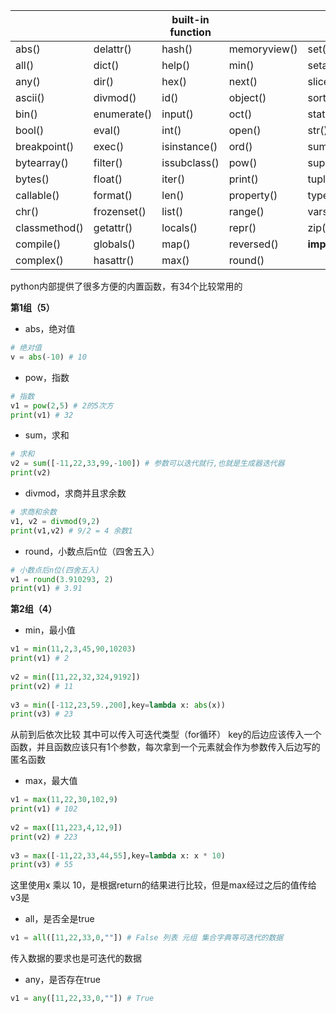 |   |   |built-in function|   |   |
|---|---|---|---|---|
|abs()|delattr()|hash()|memoryview()|set()|
|all()|dict()|help()|min()|setattr()|
|any()|dir()|hex()|next()|slice()|
|ascii()|divmod()|id()|object()|sorted()|
|bin()|enumerate()|input()|oct()|staticmethod()|
|bool()|eval()|int()|open()|str()|
|breakpoint()|exec()|isinstance()|ord()|sum()|
|bytearray()|filter()|issubclass()|pow()|super()|
|bytes()|float()|iter()|print()|tuple()|
|callable()|format()|len()|property()|type()|
|chr()|frozenset()|list()|range()|vars()|
|classmethod()|getattr()|locals()|repr()|zip()|
|compile()|globals()|map()|reversed()|__import__()|
|complex()|hasattr()|max()|round()||


python内部提供了很多方便的内置函数，有34个比较常用的


**第1组（5）**
- abs，绝对值
```python
# 绝对值  
v = abs(-10) # 10
```

- pow，指数
```python
# 指数  
v1 = pow(2,5) # 2的5次方  
print(v1) # 32
```

- sum，求和
```python
# 求和  
v2 = sum([-11,22,33,99,-100]) # 参数可以迭代就行,也就是生成器迭代器  
print(v2)
```

- divmod，求商并且求余数
```python
# 求商和余数  
v1, v2 = divmod(9,2)  
print(v1,v2) # 9/2 = 4 余数1
```

- round，小数点后n位（四舍五入）
```python
# 小数点后n位(四舍五入)  
v1 = round(3.910293, 2)  
print(v1) # 3.91
```


**第2组（4）**
- min，最小值
```python
v1 = min(11,2,3,45,90,10203)  
print(v1) # 2  
  
v2 = min([11,22,32,324,9192])  
print(v2) # 11  
  
v3 = min([-112,23,59.,200],key=lambda x: abs(x))  
print(v3) # 23
```
从前到后依次比较
其中可以传入可迭代类型（for循环）
key的后边应该传入一个函数，并且函数应该只有1个参数，每次拿到一个元素就会作为参数传入后边写的匿名函数

- max，最大值
```python
v1 = max(11,22,30,102,9)  
print(v1) # 102  
  
v2 = max([11,223,4,12,9])  
print(v2) # 223  
  
v3 = max([-11,22,33,44,55],key=lambda x: x * 10)  
print(v3) # 55
```
这里使用x 乘以 10，是根据return的结果进行比较，但是max经过之后的值传给v3是

- all，是否全是true
```python
v1 = all([11,22,33,0,""]) # False 列表 元组 集合字典等可迭代的数据
```
传入数据的要求也是可迭代的数据

- any，是否存在true
```python
v1 = any([11,22,33,0,""]) # True
```


